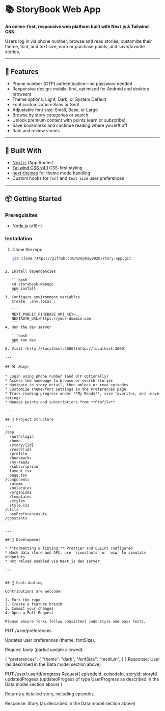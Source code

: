 # 📚 StoryBook Web App

**An online-first, responsive web platform built with Next.js & Tailwind CSS.**

Users log in via phone number, browse and read stories, customize their theme, font, and text size, earn or purchase points, and save/favorite stories.

---

## 🚀 Features

- Phone number (OTP) authentication—no password needed
- Responsive design: mobile-first, optimized for Android and desktop browsers
- Theme options: Light, Dark, or System Default
- Font customization: Sans or Serif
- Adjustable font size: Small, Base, or Large
- Browse by story categories or search
- Unlock premium content with points (earn or subscribe)
- Save bookmarks and continue reading where you left off
- Rate and review stories

---

## 🧩 Built With

- [Next.js](https://nextjs.org) (App Router)
- [Tailwind CSS v4.1](https://tailwindcss.com) CSS-first styling
- [next-themes](https://github.com/pacocoursey/next-themes) for theme mode handling
- Custom hooks for `font` and `text size` user preferences

---

## 📦 Getting Started

### Prerequisites

- Node.js (v18+)

### Installation

1. Clone the repo
   ```bash
   git clone https://github.com/EmmyKay0026/story-app.git
   ```

````

2. Install dependencies

   ```bash
   cd storybook-webapp
   npm install
   ```
3. Configure environment variables
   Create `.env.local`:

   ```
   NEXT_PUBLIC_FIREBASE_API_KEY=...
   NEXTAUTH_URL=https://your-domain.com
   ```
4. Run the dev server

   ```bash
   npm run dev
   ```
5. Visit [http://localhost:3000](http://localhost:3000)

---

## 🛠️ Usage

* Login using phone number (and OTP optionally)
* Access the homepage to browse or search stories
* Navigate to story detail, then unlock or read episodes
* Customize theme/font settings in the Preferences page
* Track reading progress under **My Reads**, save favorites, and leave ratings
* Manage points and subscriptions from **Profile**

---

## 📁 Project Structure

```
/app
  /auth/login
  /home
  /story/[id]
  /read/[id]
  /profile
  /bookmarks
  /my‑reads
  /subscription
  layout.tsx
  page.tsx
/components
  /atoms
  /molecules
  /organisms
  /templates
  /styles
  style.css
/utils
  usePreferences.ts
/constants
```

---

## 🧪 Development

* **Formatting & linting:** Prettier and ESLint configured
* Mock data store and API: use `/constants` or `msw` to simulate endpoints
* Hot reload enabled via Next.js dev server

---


## 🤝 Contributing

Contributions are welcome!

1. Fork the repo
2. Create a feature branch
3. Commit your changes
4. Open a Pull Request

Please ensure forks follow consistent code style and pass tests.
````

PUT /user/preferences

Updates user preferences (theme, fontSize).

Request body (partial update allowed):

{
"preferences": {
"theme": "dark",
"fontSize": "medium",
}
}
Response: User (as described in the Data model section above)

PUT /user/:userId/progress
Request{
episodeId: episodeId,
storyId: storyId
updatedProgess (updatedProgess of type UserProgress as described in the Data model section above)
}

Returns a detailed story, including episodes.

Response: Story (as described in the Data model section above)
